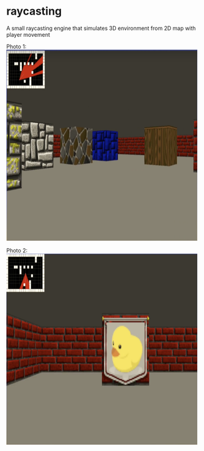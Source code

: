 # raycasting

A small raycasting engine that simulates 3D environment from 2D map with player movement

Photo 1: 
<img src="https://github.com/zhishan03/raycasting/blob/main/pic1.png" alt="alt text" width="500" height="500">

Photo 2:
<img src="https://github.com/zhishan03/raycasting/blob/main/pic2.png" alt="alt text" width="500" height="500">

